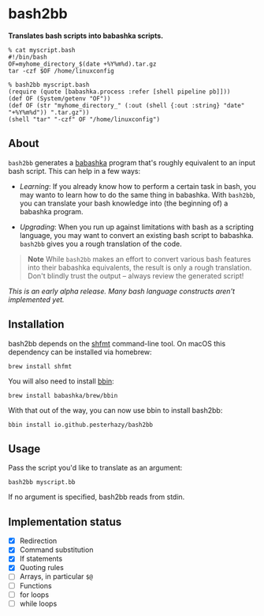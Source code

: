 # bash2bb

**Translates bash scripts into babashka scripts.**

```
% cat myscript.bash
#!/bin/bash
OF=myhome_directory_$(date +%Y%m%d).tar.gz
tar -czf $OF /home/linuxconfig 

% bash2bb myscript.bash
(require (quote [babashka.process :refer [shell pipeline pb]]))
(def OF (System/getenv "OF"))
(def OF (str "myhome_directory_" (:out (shell {:out :string} "date" "+%Y%m%d")) ".tar.gz"))
(shell "tar" "-czf" OF "/home/linuxconfig")
```

## About

`bash2bb` generates a [babashka](https://babashka.org/) program that's roughly equivalent to an input bash script. This can help in a few ways:

- _Learning_: If you already know how to perform a certain task in bash, you may wanto to learn how to do the same thing in babashka. With `bash2bb`, you can translate your bash knowledge into (the beginning of) a babashka program.

- _Upgrading_: When you run up against limitations with bash as a scripting language, you may want to convert an existing bash script to babashka. `bash2bb` gives you a rough translation of the code.

> **Note**
> While `bash2bb` makes an effort to convert various bash features into their babashka equivalents, the result is only a rough translation. Don't blindly trust the output – always review the generated script!

*This is an early alpha release. Many bash language constructs aren't implemented yet.*

## Installation

bash2bb depends on the [shfmt](https://github.com/mvdan/sh) command-line tool. On macOS this dependency can be installed via homebrew:

```
brew install shfmt
```

You will also need to install [bbin](https://github.com/babashka/bbin):

```
brew install babashka/brew/bbin
```

With that out of the way, you can now use bbin to install bash2bb:

```
bbin install io.github.pesterhazy/bash2bb
```

## Usage

Pass the script you'd like to translate as an argument:

```
bash2bb myscript.bb
```

If no argument is specified, bash2bb reads from stdin.

## Implementation status

- [x] Redirection
- [x] Command substitution
- [x] If statements
- [x] Quoting rules
- [ ] Arrays, in particular `$@`
- [ ] Functions
- [ ] for loops
- [ ] while loops
